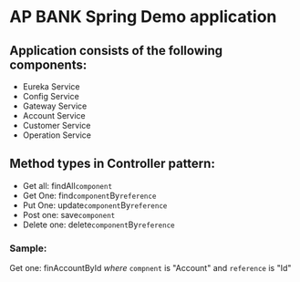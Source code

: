 # AP BANK Spring Demo application
## Application consists of the following components:
- Eureka Service
- Config Service
- Gateway Service
- Account Service
- Customer Service
- Operation Service

## Method types in Controller pattern:

- Get all: findAll`component`
- Get One: find`component`By`reference`
- Put One: update`component`By`reference`
- Post one: save`component`
- Delete one: delete`component`By`reference`

### Sample:

Get one: finAccountById _where_
`compnent` is "Account" and
`reference` is "Id"
